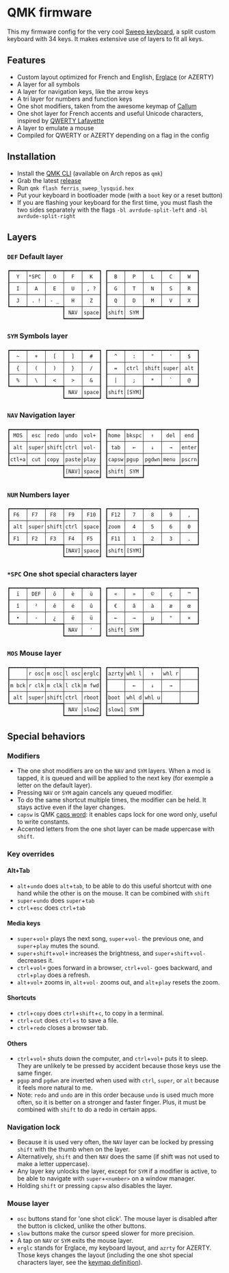 # QMK firmware

This my firmware config for the very cool [Sweep keyboard](https://github.com/davidphilipbarr/Sweep), a split custom keyboard with 34 keys. It makes extensive use of layers to fit all keys.

## Features

- Custom layout optimized for French and English, [Erglace](https://github.com/Lysquid/Erglace) (or AZERTY)
- A layer for all symbols
- A layer for navigation keys, like the arrow keys
- A tri layer for numbers and function keys
- One shot modifiers, taken from the awesome keymap of [Callum](https://github.com/qmk/qmk_firmware/tree/user-keymaps-still-present/users/callum)
- One shot layer for French accents and useful Unicode characters, inspired by [QWERTY Lafayette](https://qwerty-lafayette.org/)
- A layer to emulate a mouse
- Compiled for QWERTY or AZERTY depending on a flag in the config

## Installation

- Install the [QMK CLI](https://docs.qmk.fm/#/newbs_getting_started?id=set-up-your-environment) (available on Arch repos as `qmk`)
- Grab the latest [release](/releases)
- Run `qmk flash ferris_sweep_lysquid.hex`
- Put your keyboard in bootloader mode (with a `boot` key or a reset button)
- If you are flashing your keyboard for the first time, you must flash the two sides separately with the flags `-bl avrdude-split-left` and `-bl avrdude-split-right`

## Layers

### `DEF` Default layer

```
┏━━━━━┯━━━━━┯━━━━━┯━━━━━┯━━━━━┓ ┏━━━━━┯━━━━━┯━━━━━┯━━━━━┯━━━━━┓
┃  Y  │*SPC │  O  │  F  │  K  ┃ ┃  B  │  P  │  L  │  C  │  W  ┃
┠─────┼─────┼─────┼─────┼─────┨ ┠─────┼─────┼─────┼─────┼─────┨
┃  I  │  A  │  E  │  U  │ , ? ┃ ┃  G  │  T  │  N  │  S  │  R  ┃
┠─────┼─────┼─────┼─────┼─────┨ ┠─────┼─────┼─────┼─────┼─────┨
┃  J  │ . ! │ - _ │  H  │  Z  ┃ ┃  Q  │  D  │  M  │  V  │  X  ┃
┗━━━━━┷━━━━━┷━━━━━╅─────┼─────┨ ┠─────┼─────╆━━━━━┷━━━━━┷━━━━━┛
                  ┃ NAV │space┃ ┃shift│ SYM ┃
                  ┗━━━━━┷━━━━━┛ ┗━━━━━┷━━━━━┛
```

### `SYM` Symbols layer

```
┏━━━━━┯━━━━━┯━━━━━┯━━━━━┯━━━━━┓ ┏━━━━━┯━━━━━┯━━━━━┯━━━━━┯━━━━━┓
┃  ~  │  +  │  [  │  ]  │  #  ┃ ┃  ^  │  :  │  "  │  '  │  $  ┃
┠─────┼─────┼─────┼─────┼─────┨ ┠─────┼─────┼─────┼─────┼─────┨
┃  {  │  (  │  )  │  }  │  /  ┃ ┃  =  │ctrl │shift│super│ alt ┃
┠─────┼─────┼─────┼─────┼─────┨ ┠─────┼─────┼─────┼─────┼─────┨
┃  %  │  \  │  <  │  >  │  &  ┃ ┃  |  │  ;  │  *  │  `  │  @  ┃
┗━━━━━┷━━━━━┷━━━━━╅─────┼─────┨ ┠─────┼─────╆━━━━━┷━━━━━┷━━━━━┛
                  ┃ NAV │space┃ ┃shift│[SYM]┃
                  ┗━━━━━┷━━━━━┛ ┗━━━━━┷━━━━━┛
```

### `NAV` Navigation layer

```
┏━━━━━┯━━━━━┯━━━━━┯━━━━━┯━━━━━┓ ┏━━━━━┯━━━━━┯━━━━━┯━━━━━┯━━━━━┓
┃ MOS │ esc │redo │undo │vol+ ┃ ┃home │bkspc│  ↑  │ del │ end ┃
┠─────┼─────┼─────┼─────┼─────┨ ┠─────┼─────┼─────┼─────┼─────┨
┃ alt │super│shift│ctrl │vol- ┃ ┃ tab │  ←  │  ↓  │  →  │enter┃
┠─────┼─────┼─────┼─────┼─────┨ ┠─────┼─────┼─────┼─────┼─────┨
┃ctl+a│ cut │copy │paste│play ┃ ┃capsw│pgup │pgdwn│menu │pscrn┃
┗━━━━━┷━━━━━┷━━━━━╅─────┼─────┨ ┠─────┼─────╆━━━━━┷━━━━━┷━━━━━┛
                  ┃[NAV]│space┃ ┃shift│ SYM ┃
                  ┗━━━━━┷━━━━━┛ ┗━━━━━┷━━━━━┛
```

### `NUM` Numbers layer

```
┏━━━━━┯━━━━━┯━━━━━┯━━━━━┯━━━━━┓ ┏━━━━━┯━━━━━┯━━━━━┯━━━━━┯━━━━━┓
┃ F6  │ F7  │ F8  │ F9  │ F10 ┃ ┃ F12 │  7  │  8  │  9  │  ,  ┃
┠─────┼─────┼─────┼─────┼─────┨ ┠─────┼─────┼─────┼─────┼─────┨
┃ alt │super│shift│ctrl │space┃ ┃zoom │  4  │  5  │  6  │  0  ┃
┠─────┼─────┼─────┼─────┼─────┨ ┠─────┼─────┼─────┼─────┼─────┨
┃ F1  │ F2  │ F3  │ F4  │ F5  ┃ ┃ F11 │  1  │  2  │  3  │  .  ┃
┗━━━━━┷━━━━━┷━━━━━╅─────┼─────┨ ┠─────┼─────╆━━━━━┷━━━━━┷━━━━━┛
                  ┃[NAV]│space┃ ┃shift│[SYM]┃
                  ┗━━━━━┷━━━━━┛ ┗━━━━━┷━━━━━┛
```

### `*SPC` One shot special characters layer

```
┏━━━━━┯━━━━━┯━━━━━┯━━━━━┯━━━━━┓ ┏━━━━━┯━━━━━┯━━━━━┯━━━━━┯━━━━━┓
┃  ï  │ DEF │  ô  │  è  │  ù  ┃ ┃  «  │  »  │  ©  │  ç  │  ™  ┃
┠─────┼─────┼─────┼─────┼─────┨ ┠─────┼─────┼─────┼─────┼─────┨
┃  î  │  ²  │  ê  │  é  │  û  ┃ ┃  €  │  â  │  à  │  æ  │  œ  ┃
┠─────┼─────┼─────┼─────┼─────┨ ┠─────┼─────┼─────┼─────┼─────┨
┃  •  │  ·  │  ¿  │  ë  │  ü  ┃ ┃  ←  │  →  │  μ  │  °  │  ×  ┃
┗━━━━━┷━━━━━┷━━━━━╅─────┼─────┨ ┠─────┼─────╆━━━━━┷━━━━━┷━━━━━┛
                  ┃ NAV │  '  ┃ ┃shift│ SYM ┃
                  ┗━━━━━┷━━━━━┛ ┗━━━━━┷━━━━━┛
```

### `MOS` Mouse layer

```
┏━━━━━┯━━━━━┯━━━━━┯━━━━━┯━━━━━┓ ┏━━━━━┯━━━━━┯━━━━━┯━━━━━┯━━━━━┓
┃     │r osc│m osc│l osc│erglc┃ ┃azrty│whl l│  ↑  │whl r│     ┃
┠─────┼─────┼─────┼─────┼─────┨ ┠─────┼─────┼─────┼─────┼─────┨
┃m bck│r clk│m clk│l clk│m fwd┃ ┃     │  ←  │  ↓  │  →  │     ┃
┠─────┼─────┼─────┼─────┼─────┨ ┠─────┼─────┼─────┼─────┼─────┨
┃ alt │super│shift│ctrl │rboot┃ ┃boot │whl d│whl u│     │     ┃
┗━━━━━┷━━━━━┷━━━━━╅─────┼─────┨ ┠─────┼─────╆━━━━━┷━━━━━┷━━━━━┛
                  ┃ NAV │slow2┃ ┃slow1│ SYM ┃
                  ┗━━━━━┷━━━━━┛ ┗━━━━━┷━━━━━┛
```

## Special behaviors

### Modifiers

- The one shot modifiers are on the `NAV` and `SYM` layers. When a mod is tapped, it is queued and will be applied to the next key (for exemple a letter on the default layer).
- Pressing `NAV` or `SYM` again cancels any queued modifier.
- To do the same shortcut multiple times, the modifier can be held. It stays active even if the layer changes.
- `capsw` is QMK [caps word](https://docs.qmk.fm/#/feature_caps_word): it enables caps lock for one word only, useful to write constants.
- Accented letters from the one shot layer can be made uppercase with `shift`.

### Key overrides

#### Alt+Tab

- `alt`+`undo` does `alt`+`tab`, to be able to do this useful shortcut with one hand while the other is on the mouse. It can be combined with `shift`
- `super`+`undo` does `super`+`tab`
- `ctrl`+`esc` does `ctrl`+`tab`

#### Media keys

- `super`+`vol+` plays the next song, `super`+`vol-` the previous one, and `super`+`play` mutes the sound.
- `super`+`shift`+`vol+` increases the brightness, and `super`+`shift`+`vol-` decreases it.
- `ctrl`+`vol+` goes forward in a browser, `ctrl`+`vol-` goes backward, and `ctrl`+`play` does a refresh.
- `alt`+`vol+` zooms in, `alt`+`vol-` zooms out, and `alt`+`play` resets the zoom.

#### Shortcuts

- `ctrl`+`copy` does `ctrl`+`shift`+`c`, to copy in a terminal.
- `ctrl`+`cut` does `ctrl`+`s` to save a file.
- `ctrl`+`redo` closes a browser tab.

#### Others

- `ctrl`+`vol+` shuts down the computer, and `ctrl`+`vol+` puts it to sleep. They are unlikely te be pressed by accident because those keys use the same finger.
- `pgup` and `pgdwn` are inverted when used with `ctrl`, `super`, or `alt` because it feels more natural to me.
- Note: `redo` and `undo` are in this order because `undo` is used much more often, so it is better on a stronger and faster finger. Plus, it must be combined with `shift` to do a redo in certain apps.

### Navigation lock

- Because it is used very often, the `NAV` layer can be locked by pressing `shift` with the thumb when on the layer.
- Alternatively, `shift` and then `NAV` does the same (if shift was not used to make a letter uppercase).
- Any layer key unlocks the layer, except for `SYM` if a modifier is active, to be able to navigate with `super`+`<number>` on a window manager.
- Holding `shift` or pressing `capsw` also disables the layer.

### Mouse layer

- `osc` buttons stand for 'one shot click'. The mouse layer is disabled after the button is clicked, unlike the other buttons.
- `slow` buttons make the cursor speed slower for more precision.
- A tap on `NAV` or `SYM` exits the mouse layer.
- `erglc` stands for Erglace, my keyboard layout, and `azrty` for AZERTY. Those keys changes the layout (including the one shot special characters layer, see the [keymap definition](keyboards/ferris/keymaps/lysquid/keymap.c)).
